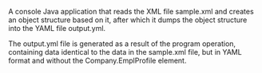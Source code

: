 A console Java application that reads the XML file sample.xml and
creates an object structure based on it, after which it dumps the object structure into 
the YAML file output.yml.

The output.yml file is generated as a result of the program operation,
containing data identical to the data in the sample.xml file,
but in YAML format and without the Company.EmplProfile element.